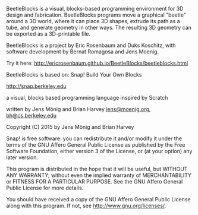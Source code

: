 BeetleBlocks is a visual, blocks-based programming environment for
3D design and fabrication. BeetleBlocks programs move a graphical
"beetle" around a 3D world, where it can place 3D shapes, extrude 
its path as a tube, and generate geometry in other ways. The
resulting 3D geometry can be exported as a 3D-printable file.

BeetleBlocks is a project by Eric Rosenbaum and Duks Koschitz, 
with software development by Bernat Romagosa and Jens Moenig.

Try it here:
http://ericrosenbaum.github.io/BeetleBlocks/beetleblocks.html

BeetleBlocks is based on:
Snap! Build Your Own Blocks

http://snap.berkeley.edu

a visual, blocks based programming language
inspired by Scratch

written by Jens Mönig and Brian Harvey
jens@moenig.org, bh@cs.berkeley.edu

Copyright (C) 2015 by Jens Mönig and Brian Harvey

Snap! is free software: you can redistribute it and/or modify
it under the terms of the GNU Affero General Public License as
published by the Free Software Foundation, either version 3 of
the License, or (at your option) any later version.

This program is distributed in the hope that it will be useful,
but WITHOUT ANY WARRANTY; without even the implied warranty of
MERCHANTABILITY or FITNESS FOR A PARTICULAR PURPOSE.  See the
GNU Affero General Public License for more details.

You should have received a copy of the GNU Affero General Public License
along with this program.  If not, see <http://www.gnu.org/licenses/>.
